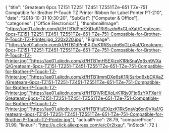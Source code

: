 {
	"title": "Greateam 6pcs TZ151 TZ251 TZ451 TZ551TZe-651 TZe-751 Compatible for Brother P-Touch TZ Printer Ribbon for Label Printer PT-210",
	"date": "2018-10-31 10:30:20",
	"SubCat": ["Computer & Office"],
	"categories": ["Office Electronics"],
	"thumbnailImage": "https://ae01.alicdn.com/kf/HTB1dPmEXjDuK1RjSszdq6xGLpXat/Greateam-6pcs-TZ151-TZ251-TZ451-TZ551TZe-651-TZe-751-Compatible-for-Brother-P-Touch-TZ-Printer.jpg_220x220.jpg",
	"BigImage": ["https://ae01.alicdn.com/kf/HTB1dPmEXjDuK1RjSszdq6xGLpXat/Greateam-6pcs-TZ151-TZ251-TZ451-TZ551TZe-651-TZe-751-Compatible-for-Brother-P-Touch-TZ-Printer.jpg","https://ae01.alicdn.com/kf/HTB1mH5EXizxK1RkSnaVq6xn9VXaQ/Greateam-6pcs-TZ151-TZ251-TZ451-TZ551TZe-651-TZe-751-Compatible-for-Brother-P-Touch-TZ-Printer.jpg","https://ae01.alicdn.com/kf/HTB1tmmDXe6sK1RjSsrbq6xbDXXaZ/Greateam-6pcs-TZ151-TZ251-TZ451-TZ551TZe-651-TZe-751-Compatible-for-Brother-P-Touch-TZ-Printer.jpg","https://ae01.alicdn.com/kf/HTB1VRiEXoLrK1Rjy0Fjq6zYXFXaH/Greateam-6pcs-TZ151-TZ251-TZ451-TZ551TZe-651-TZe-751-Compatible-for-Brother-P-Touch-TZ-Printer.jpg","https://ae01.alicdn.com/kf/HTB1fIuEXizxK1RkSnaVq6xn9VXa1/Greateam-6pcs-TZ151-TZ251-TZ451-TZ551TZe-651-TZe-751-Compatible-for-Brother-P-Touch-TZ-Printer.jpg"],
	"actualPrice": 28.79,
	"comparePrice": 31.99,
	"linkurl": "http://s.click.aliexpress.com/e/c0r2Ixau",
	"inStock": 72
}
